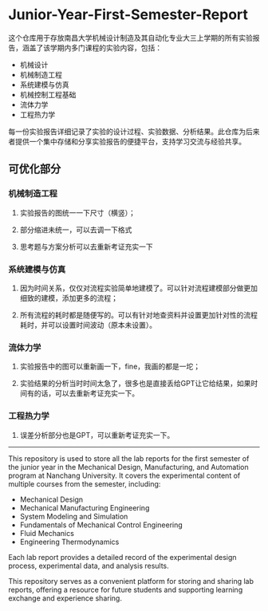 # Junior-Year-First-Semester-Report

这个仓库用于存放南昌大学机械设计制造及其自动化专业大三上学期的所有实验报告，涵盖了该学期内多门课程的实验内容，包括：
- 机械设计
- 机械制造工程
- 系统建模与仿真
- 机械控制工程基础
- 流体力学
- 工程热力学

每一份实验报告详细记录了实验的设计过程、实验数据、分析结果。此仓库为后来者提供一个集中存储和分享实验报告的便捷平台，支持学习交流与经验共享。

## 可优化部分
### 机械制造工程
1. 实验报告的图统一一下尺寸（横竖）；

2. 部分缩进未统一，可以去调一下格式

3. 思考题与方案分析可以去重新考证充实一下

### 系统建模与仿真
1. 因为时间关系，仅仅对流程实验简单地建模了。可以针对流程建模部分做更加细致的建模，添加更多的流程；

2. 所有流程的耗时都是随便写的。可以有针对地查资料并设置更加针对性的流程耗时，并可以设置时间波动（原本未设置）。

### 流体力学
1. 实验报告中的图可以重新画一下，fine，我画的都是一坨；

2. 实验结果的分析当时时间太急了，很多也是直接丢给GPT让它给结果，如果时间有的话，可以去重新考证充实一下。

### 工程热力学
1. 误差分析部分也是GPT，可以重新考证充实一下。


---

This repository is used to store all the lab reports for the first semester of the junior year in the Mechanical Design, Manufacturing, and Automation program at Nanchang University. It covers the experimental content of multiple courses from the semester, including:

- Mechanical Design
- Mechanical Manufacturing Engineering
- System Modeling and Simulation
- Fundamentals of Mechanical Control Engineering
- Fluid Mechanics
- Engineering Thermodynamics

Each lab report provides a detailed record of the experimental design process, experimental data, and analysis results.

This repository serves as a convenient platform for storing and sharing lab reports, offering a resource for future students and supporting learning exchange and experience sharing.

